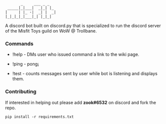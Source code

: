 ```
                       
       _     ___ _ _   
 _____|_|___|  _|_| |_ 
|     | |_ -|  _| |  _|
|_|_|_|_|___|_| |_|_| 

```

A discord bot built on discord.py that is specialized to run the discord server of the Misfit Toys guild on WoW @ Trollbane.

### Commands

* !help - DMs user who issued command a link to the wiki page.
* !ping - pong¡

* !test - counts messages sent by user while bot is listening and displays them.

### Contributing

If interested in helping out please add **zook#6532** on discord and fork the repo.

```pip install -r requirements.txt```
